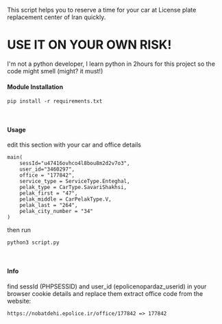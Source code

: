 This script helps you to reserve a time for your car at License plate replacement center of Iran quickly.
# USE IT ON YOUR OWN RISK!

I'm not a python developer, I learn python in 2hours for this project so the code might smell (might? it must!)
<br/>

#### Module Installation
```
pip install -r requirements.txt
```
<br />

#### Usage
edit this section with your car and office details

```
main(
    sessId="u47416ovhco4l8bou8m2d2v7o3",
    user_id="3460297",
    office = "177842",
    service_type = ServiceType.Enteghal,
    pelak_type = CarType.SavariShakhsi,
    pelak_first = "47",
    pelak_middle = CarPelakType.V,
    pelak_last = "264",
    pelak_city_number = "34"
)
```

then run
```
python3 script.py
```
<br />

#### Info
find sessId (PHPSESSID) and user_id (epolicenopardaz_userid) in your browser cookie details and replace them
extract office code from the website: 
```
https://nobatdehi.epolice.ir/office/177842 => 177842
```
